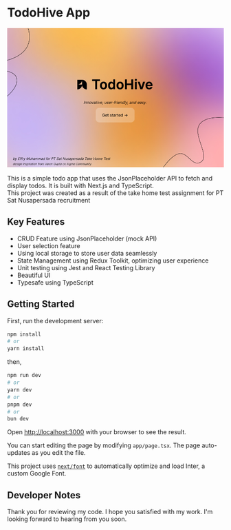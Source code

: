 # TodoHive App

![Home App](doc/home.png)

This is a simple todo app that uses the JsonPlaceholder API to fetch and display todos. It is built with Next.js and TypeScript.
<br>
This project was created as a result of the take home test assignment for PT Sat Nusapersada recruitment

## Key Features
- CRUD Feature using JsonPlaceholder (mock API)
- User selection feature
- Using local storage to store user data seamlessly
- State Management using Redux Toolkit, optimizing user experience
- Unit testing using Jest and React Testing Library
- Beautiful UI
- Typesafe using TypeScript

## Getting Started

First, run the development server:

```bash
npm install
# or
yarn install
```

then,

```bash
npm run dev
# or
yarn dev
# or
pnpm dev
# or
bun dev
```

Open [http://localhost:3000](http://localhost:3000) with your browser to see the result.

You can start editing the page by modifying `app/page.tsx`. The page auto-updates as you edit the file.

This project uses [`next/font`](https://nextjs.org/docs/basic-features/font-optimization) to automatically optimize and load Inter, a custom Google Font.

## Developer Notes
Thank you for reviewing my code. I hope you satisfied with my work. I'm looking forward to hearing from you soon.